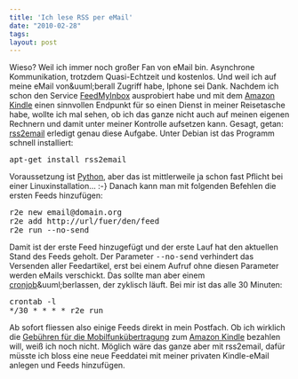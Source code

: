 ```yaml
---
title: 'Ich lese RSS per eMail'
date: "2010-02-28"
tags: 
layout: post
---
```

<p><span class="dropCap">W</span>ieso? Weil ich immer noch gro&szlig;er Fan von eMail bin. Asynchrone Kommunikation, trotzdem Quasi-Echtzeit und kostenlos. Und weil ich auf meine eMail von&amp;uuml;berall Zugriff habe, Iphone sei Dank.  Nachdem ich schon den Service <a href="http://www.feedmyinbox.com/">FeedMyInbox</a> ausprobiert habe und mit dem <a href="http://www.amazon.com/Kindle-Wireless-Reading-Display-Generation/dp/B0015T963C/kopisde-21">Amazon Kindle</a> einen sinnvollen Endpunkt f&uuml;r so einen Dienst in meiner Reisetasche habe, wollte ich mal sehen, ob ich das ganze nicht auch auf meinen eigenen Rechnern und damit unter meiner Kontrolle aufsetzen kann. Gesagt, getan: <a href="http://www.allthingsrss.com/rss2email/">rss2email</a> erledigt genau diese Aufgabe.  Unter Debian ist das Programm schnell installiert:</p>
<p><span style="font-family: Times New Roman; font-size: medium;">
<div class="CodeRay">
  <div class="code"><pre>apt-get install rss2email</pre></div>
</div>

</span></p>
<p>Voraussetzung ist <a href="http://python.org/">Python</a>, aber das ist mittlerweile ja schon fast Pflicht bei einer Linuxinstallation... :-} Danach kann man mit folgenden Befehlen die ersten Feeds hinzuf&uuml;gen:</p>
<p><span style="font-family: Times New Roman; font-size: medium;">
<div class="CodeRay">
  <div class="code"><pre>r2e new email@domain.org
r2e add http://url/fuer/den/feed
r2e run --no-send</pre></div>
</div>

</span></p>
<p>Damit ist der erste Feed hinzugef&uuml;gt und der erste Lauf hat den aktuellen Stand des Feeds geholt. Der Parameter <tt>--no-send</tt> verhindert das Versenden aller Feedartikel, erst bei einem Aufruf ohne diesen Parameter werden eMails verschickt. Das sollte man aber einem <a href="http://de.wikipedia.org/wiki/Cron">cronjob</a>&amp;uuml;berlassen, der zyklisch l&auml;uft. Bei mir ist das alle 30 Minuten:</p>
<p><span style="font-family: Times New Roman; font-size: medium;">
<div class="CodeRay">
  <div class="code"><pre>crontab -l
*/30 * * * * r2e run</pre></div>
</div>

</span></p>
<p>Ab sofort fliessen also einige Feeds direkt in mein Postfach. Ob ich wirklich die <a href="http://www.amazon.com/gp/help/customer/display.html?nodeId=200375630&amp;#fees">Geb&uuml;hren f&uuml;r die Mobilfunk&uuml;bertragung</a> zum <a href="http://www.amazon.com/Kindle-Wireless-Reading-Display-Generation/dp/B0015T963C/kopisde-21">Amazon Kindle</a> bezahlen will, wei&szlig; ich noch nicht. M&ouml;glich w&auml;re das ganze aber mit rss2email, daf&uuml;r m&uuml;sste ich bloss eine neue Feeddatei mit meiner privaten Kindle-eMail anlegen und Feeds hinzuf&uuml;gen.</p>
